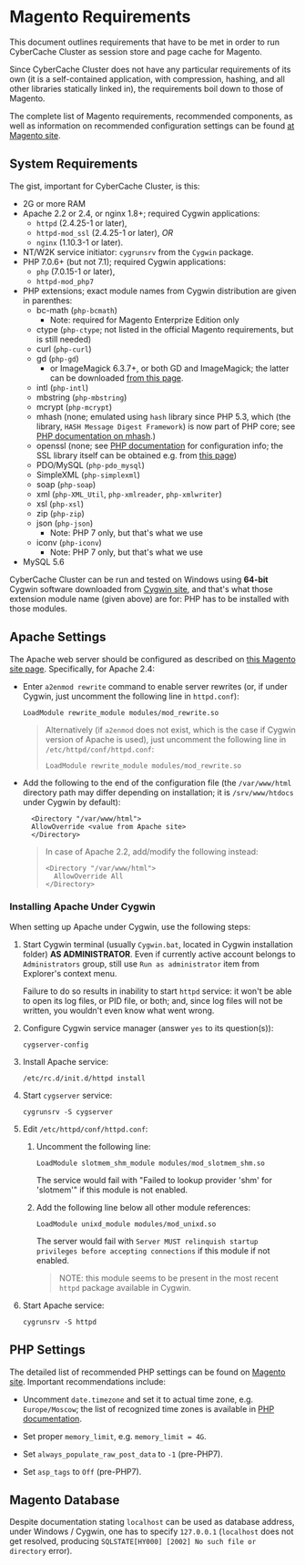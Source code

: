 
Magento Requirements
====================

This document outlines requirements that have to be met in order to run
CyberCache Cluster as session store and page cache for Magento.

Since CyberCache Cluster does not have any particular requirements of its own
(it is a self-contained application, with compression, hashing, and all other
libraries statically linked in), the requirements boil down to those of Magento.

The complete list of Magento requirements, recommended components, as well as
information on recommended configuration settings can be found [at Magento
site](http://devdocs.magento.com/guides/v2.1/install-gde/system-requirements-tech.html).

System Requirements
-------------------

The gist, important for CyberCache Cluster, is this:

- 2G or more RAM
- Apache 2.2 or 2.4, or nginx 1.8+; required Cygwin applications:
  - `httpd` (2.4.25-1 or later),
  - `httpd-mod_ssl` (2.4.25-1 or later), *OR*
  - `nginx` (1.10.3-1 or later).
- NT/W2K service initiator: `cygrunsrv` from the `Cygwin` package.
- PHP 7.0.6+ (but not 7.1); required Cygwin applications:
  - `php` (7.0.15-1 or later),
  - `httpd-mod_php7`
- PHP extensions; exact module names from Cygwin distribution are given in parenthes:
  - bc-math (`php-bcmath`)
      - Note: required for Magento Enterprize Edition only
  - ctype (`php-ctype`; not listed in the official Magento requirements, but is
    still needed)
  - curl (`php-curl`)
  - gd (`php-gd`)
      - or ImageMagick 6.3.7+, or both GD and ImageMagick; the latter can be
        downloaded [from this page](https://www.imagemagick.org/script/download.php).
  - intl (`php-intl`)
  - mbstring (`php-mbstring`)
  - mcrypt (`php-mcrypt`)
  - mhash (none; emulated using `hash` library since PHP 5.3, which (the
    library, `HASH Message Digest Framework`) is now part of PHP core; see
    [PHP documentation on mhash](http://php.net/manual/en/intro.mhash.php).)
  - openssl (none; see [PHP documentation](http://php.net/manual/en/openssl.installation.php) for
    configuration info; the SSL library itself can be obtained e.g. from [this
    page](http://gnuwin32.sourceforge.net/packages/openssl.htm))
  - PDO/MySQL (`php-pdo_mysql`)
  - SimpleXML (`php-simplexml`)
  - soap (`php-soap`)
  - xml (`php-XML_Util`, `php-xmlreader`, `php-xmlwriter`)
  - xsl (`php-xsl`)
  - zip (`php-zip`)
  - json (`php-json`)
      - Note: PHP 7 only, but that's what we use
  - iconv (`php-iconv`)
      - Note: PHP 7 only, but that's what we use
- MySQL 5.6

CyberCache Cluster can be run and tested on Windows using **64-bit** Cygwin
software downloaded from [Cygwin site](https://cygwin.com/install.html), and
that's what those extension module name (given above) are for: PHP has to be
installed with those modules.

Apache Settings
---------------

The Apache web server should be configured as described on [this Magento site
page](http://devdocs.magento.com/guides/v2.1/install-gde/prereq/apache.html).
Specifically, for Apache 2.4:

- Enter `a2enmod rewrite` command to enable server rewrites (or, if under 
  Cygwin, just uncomment the following line in `httpd.conf`):

  `LoadModule rewrite_module modules/mod_rewrite.so`

  > Alternatively (if `a2enmod` does not exist, which is the case if Cygwin 
  > version of Apache is used), just uncomment the following line in
  > `/etc/httpd/conf/httpd.conf`:
  >
  > `LoadModule rewrite_module modules/mod_rewrite.so`

- Add the following to the end of the configuration file (the `/var/www/html`
  directory path may differ depending on installation; it is `/srv/www/htdocs`
  under Cygwin by default):

        <Directory "/var/www/html">
      	AllowOverride <value from Apache site>
        </Directory>

  > In case of Apache 2.2, add/modify the following instead:
  >
  >     <Directory "/var/www/html">
  > 	  AllowOverride All
  >     </Directory>

### Installing Apache Under Cygwin

When setting up Apache under Cygwin, use the following steps:

1. Start Cygwin terminal (usually `Cygwin.bat`, located in Cygwin installation
   folder) **AS ADMINISTRATOR**. Even if currently active account belongs to 
   `Administrators` group, still use `Run as administrator` item from Explorer's 
   context menu.

   Failure to do so results in inability to start `httpd` service: it won't be 
   able to open its log files, or PID file, or both; and, since log files will
   not be written, you wouldn't even know what went wrong.

2. Configure Cygwin service manager (answer `yes` to its question(s)):

   `cygserver-config`

3. Install Apache service:

   `/etc/rc.d/init.d/httpd install`

4. Start `cygserver` service:

   `cygrunsrv -S cygserver`

5. Edit `/etc/httpd/conf/httpd.conf`:

   1. Uncomment the following line:

      `LoadModule slotmem_shm_module modules/mod_slotmem_shm.so`

      The service would fail with "Failed to lookup provider 'shm' for 'slotmem'" 
      if this module is not enabled.

   2. Add the following line below all other module references:

      `LoadModule unixd_module modules/mod_unixd.so`

      The server would fail with `Server MUST relinquish startup privileges before accepting connections`
      if this module if not enabled.

      > NOTE: this module seems to be present in the most recent `httpd` package 
      > available in Cygwin.

6. Start Apache service:

   `cygrunsrv -S httpd`

PHP Settings
------------

The detailed list of recommended PHP settings can be found on [Magento
site](http://devdocs.magento.com/guides/v2.1/install-gde/prereq/php-settings.html).
Important recommendations include:

- Uncomment `date.timezone` and set it to actual time zone, e.g.
  `Europe/Moscow`; the list of recognized time zones is available in [PHP
  documentation](http://php.net/manual/en/timezones.php).

- Set proper `memory_limit`, e.g. `memory_limit = 4G`.

- Set `always_populate_raw_post_data` to `-1` (pre-PHP7).

- Set `asp_tags` to `Off` (pre-PHP7).

Magento Database
----------------

Despite documentation stating `localhost` can be used as database address, under 
Windows / Cygwin, one has to specify `127.0.0.1` (`localhost` does not get 
resolved, producing `SQLSTATE[HY000] [2002] No such file or directory` error).

